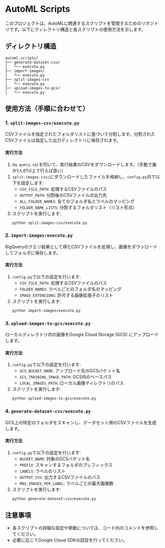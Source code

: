 # AutoML Scripts

このプロジェクトは、AutoMLに関連するスクリプトを管理するためのリポジトリです。以下にディレクトリ構造と各スクリプトの使用方法を示します。

## ディレクトリ構造

```
automl_scripts/
├── generate-dataset-csv/
│   └── execute.py
├── import-images/
│   └── execute.py
├── split-images-csv
│   └── execute.py
├── upload-images-to-gcs/
│   └── execute.py
```

## 使用方法（手順に合わせて）

### 1. `split-images-csv/execute.py`
CSVファイルを指定されたフォルダリストに基づいて分割します。分割されたCSVファイルは指定した出力ディレクトリに保存されます。

#### 実行方法
1. `bq-query.sql`を叩いて、実行結果のCSVをダウンロードします。（手動で誰か1人がUI上で行えば良い）
2. `split-images-csv/`にダウンロードしたファイルを格納し、`config.py`内で以下を設定します:
   - `CSV_FILE_PATH`: 処理するCSVファイルのパス
   - `OUTPUT_PATH`: 分割後のCSVファイルの出力先
   - `ALL_FOLDER_NAMES`: 全てのフォルダ名とラベルのマッピング
   - `FOLDER_NAME_LISTS`: 分割するフォルダリスト（リスト形式）
3. スクリプトを実行します:
   ```bash
   python split-images-csv/execute.py
   ```

### 2. `import-images/execute.py`
BigQueryのクエリ結果として得たCSVファイルを処理し、画像をダウンロードしてフォルダに保存します。

#### 実行方法
1. `config.py`で以下の設定を行います:
   - `CSV_FILE_PATH`: 処理するCSVファイルのパス
   - `FOLDER_NAMES`: ラベルごとのフォルダ名のマッピング
   - `IMAGE_EXTENSIONS`: 許可する画像拡張子のリスト
2. スクリプトを実行します:
   ```bash
   python import-images/execute.py
   ```

### 3. `upload-images-to-gcs/execute.py`
ローカルディレクトリ内の画像をGoogle Cloud Storage (GCS) にアップロードします。

#### 実行方法
1. `config.py`で以下の設定を行います:
   - `GCS_BUCKET_NAME`: アップロード先のGCSバケット名
   - `GCS_TRAINING_IMAGE_PATH`: GCS内のベースパス
   - `LOCAL_IMAGES_PATH`: ローカル画像ディレクトリのパス
2. スクリプトを実行します:
   ```bash
   python upload-images-to-gcs/execute.py
   ```

### 4. `generate-dataset-csv/execute.py`
GCS上の特定のフォルダをスキャンし、データセット用のCSVファイルを生成します。

#### 実行方法
1. `config.py`で以下の設定を行います:
   - `BUCKET_NAME`: 対象のGCSバケット名
   - `PREFIX`: スキャンするフォルダのプレフィックス
   - `LABELS`: ラベルのリスト
   - `OUTPUT_CSV`: 出力するCSVファイルのパス
   - `MAX_IMAGES_PER_LABEL`: ラベルごとの最大画像数
2. スクリプトを実行します:
   ```bash
   python generate-dataset-csv/execute.py
   ```

## 注意事項
- 各スクリプトの詳細な設定や挙動については、コード内のコメントを参照してください。
- 必要に応じてGoogle Cloud SDKの認証を行ってください。

